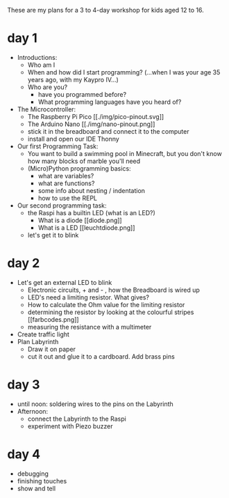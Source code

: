 These are my plans for a 3 to 4-day workshop for kids aged 12 to 16.

# day 1

- Introductions:
	- Who am I
	- When and how did I start programming? (...when I was your age 35 years ago, with my Kaypro IV...)
	- Who are you?
		- have you programmed before?
		- What programming languages have you heard of?
- The Microcontroller:
    - The Raspberry Pi Pico [[./img/pico-pinout.svg]]
    - The Arduino Nano [[./img/nano-pinout.png]]
	- stick it in the breadboard and connect it to the computer
	- install and open our IDE Thonny
- Our first Programming Task:
	- You want to build a swimming pool in Minecraft, but you don't know how many blocks of marble you'll need
	- (Micro)Python programming basics:
		- what are variables?
		- what are functions?
		- some info about nesting / indentation
		- how to use the REPL
- Our second programming task:
	- the Raspi has a builtin LED (what is an LED?)
		- What is a diode [[diode.png]]
		- What is a LED [[leuchtdiode.png]]
	- let's get it to blink

# day 2

- Let's get an external LED to blink
	- Electronic circuits, + and - , how the Breadboard is wired up
	- LED's need a limiting resistor. What gives?
	- How to calculate the Ohm value for the limiting resistor
	- determining the resistor by looking at the colourful stripes [[farbcodes.png]]
	- measuring the resistance with a multimeter
- Create traffic light
- Plan Labyrinth
    - Draw it on paper
    - cut it out and glue it to a cardboard. Add brass pins

# day 3

- until noon: soldering wires to the pins on the Labyrinth
- Afternoon:
    - connect the Labyrinth to the Raspi
    - experiment with Piezo buzzer

# day 4

- debugging
- finishing touches
- show and tell
